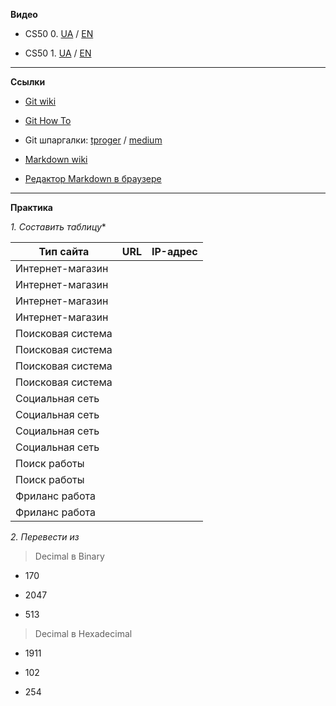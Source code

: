 
**Видео**

-   CS50 0. [UA](https://www.youtube.com/watch?v=mVZBmPrlWcI) / [EN](https://cs50.harvard.edu/college/2022/spring/weeks/0/)
    
-   CS50 1. [UA](https://www.youtube.com/watch?v=_Y-ybBYHsi0) / [EN](https://cs50.harvard.edu/college/2022/spring/weeks/1/)  

____________________________  

**Ссылки**

-   [Git wiki](https://ru.wikipedia.org/wiki/Git)
    
-   [Git How To](https://githowto.com/ru)
    
-   Git шпаргалки: [tproger](https://tproger.ru/translations/git-quick-start/) / [medium](https://abatickaya.medium.com/%D1%88%D0%BF%D0%B0%D1%80%D0%B3%D0%B0%D0%BB%D0%BA%D0%B0-%D0%BF%D0%BE-git-55eeea487676)
    
-   [Markdown wiki](https://ru.wikipedia.org/wiki/Markdown)
    
-   [Редактор Markdown в браузере](https://stackedit.io/)
    
____________________________  

**Практика**

*1.  Составить таблицу**
    
|Тип сайта|URL|IP-адрес|  
|--|--|--|
|Интернет-магазин|  |  |  
|Интернет-магазин|  |  |  
|Интернет-магазин|  |  |  
|Интернет-магазин|  |  |  
|Поисковая система|  |  |  
|Поисковая система|  |  |  
|Поисковая система|  |  |  
|Поисковая система|  |  |  
|Социальная сеть|  |  |  
|Социальная сеть|  |  |  
|Социальная сеть|  |  |  
|Социальная сеть|  |  |  
|Поиск работы|  |  |  
|Поиск работы|  |  |  
|Фриланс работа|  |  |  
|Фриланс работа|  |  |  

*2. Перевести из*

> 	Decimal в Binary

-   170
    
-   2047
    
-   513

> Decimal в Hexadecimal

-   1911
    
-   102
    
-   254
